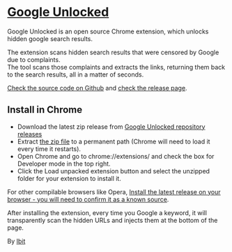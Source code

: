 # [Google Unlocked](https://ibit.ws/post/google-unlocked/)
Google Unlocked is an open source Chrome extension, which unlocks hidden google search results.

The extension scans hidden search results that were censored by Google due to complaints.  
The tool scans those complaints and extracts the links, returning them back to the search results, all in a matter of seconds.

[Check the source code on Github](https://github.com/Ibit-to/google-unlocked) and [check the release page](https://github.com/Ibit-to/google-unlocked/releases).

## Install in Chrome

- Download the latest zip release from [Google Unlocked repository releases](https://github.com/Ibit-to/google-unlocked/releases)
- Extract [the zip file](https://github.com/Ibit-to/google-unlocked/releases/download/1.0/google-unlocked.zip) to a permanent path (Chrome will need to load it every time it restarts).
- Open Chrome and go to chrome://extensions/ and check the box for Developer mode in the top right.
- Click the Load unpacked extension button and select the unzipped folder for your extension to install it.


For other compilable browsers like Opera, [Install the latest release on your browser - you will need to confirm it as a known source](https://github.com/Ibit-to/google-unlocked/releases/download/1.0/google-unlocked.crx).

After installing the extension, every time you Google a keyword, it will transparently scan the hidden URLs and injects them at the bottom of the page.

By [Ibit](https://ibit.uno/)
